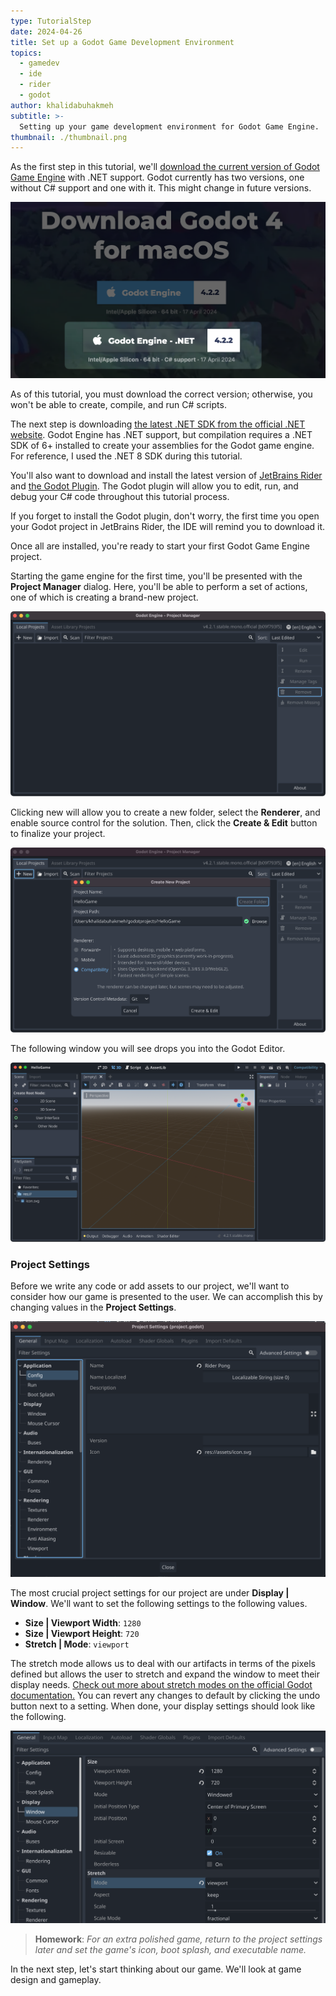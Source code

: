```yaml
---
type: TutorialStep
date: 2024-04-26
title: Set up a Godot Game Development Environment
topics:
  - gamedev
  - ide
  - rider
  - godot
author: khalidabuhakmeh
subtitle: >-
  Setting up your game development environment for Godot Game Engine.
thumbnail: ./thumbnail.png
---
```


As the first step in this tutorial, we'll [download the current version of Godot Game Engine](https://godotengine.org/download/) with .NET support. Godot currently has two versions, one without C# support and one with it. This might change in future versions.

![godot engine homepage with download](../assets/image22.png)

As of this tutorial, you must download the correct version; otherwise, you won't be able to create, compile, and run C# scripts.

The next step is downloading [the latest .NET SDK from the official .NET website](https://dot.net). Godot Engine has .NET support, but compilation requires a .NET SDK of 6+ installed to create your assemblies for the Godot game engine. For reference, I used the .NET 8 SDK during this tutorial.

You'll also want to download and install the latest version of [JetBrains Rider](https://jetbrains.com/rider) and [the Godot Plugin](https://plugins.jetbrains.com/plugin/13882-godot-support). The Godot plugin will allow you to edit, run, and debug your C# code throughout this tutorial process.

If you forget to install the Godot plugin, don't worry, the first time you open your Godot project in JetBrains Rider, the IDE will remind you to download it.

Once all are installed, you're ready to start your first Godot Game Engine project.

Starting the game engine for the first time, you'll be presented with the **Project Manager** dialog. Here, you'll be able to perform a set of actions, one of which is creating a brand-new project.

![Godot Game Engine project manager screen](../assets/image34.png)

Clicking new will allow you to create a new folder, select the **Renderer**, and enable source control for the solution. Then, click the **Create & Edit** button to finalize your project.

![Creating a new game in godot game engine](../assets/image9.png)

The following window you will see drops you into the Godot Editor.

![Godot Game Engine editor](../assets/image23.png)

### Project Settings

Before we write any code or add assets to our project, we'll want to consider how our game is presented to the user. We can accomplish this by changing values in the **Project Settings**.

![Godot Project settings](../assets/image17.png)

The most crucial project settings for our project are under **Display | Window**. We'll want to set the following settings to the following values.

- **Size | Viewport Width**: `1280`
- **Size | Viewport Height**: `720`
- **Stretch | Mode**: `viewport`

The stretch mode allows us to deal with our artifacts in terms of the pixels defined but allows the user to stretch and expand the window to meet their display needs. [Check out more about stretch modes on the official Godot documentation.](https://docs.godotengine.org/en/4.2/tutorials/rendering/multiple_resolutions.html) You can revert any changes to default by clicking the undo button next to a setting. When done, your display settings should look like the following.

![Display | Window settings in Godot](../assets/image41.png)

> **Homework**: _For an extra polished game, return to the project settings later and set the game's icon, boot splash, and executable name._

In the next step, let's start thinking about our game. We'll look at game design and gameplay.
